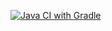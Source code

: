 [![Java CI with Gradle](https://github.com/MuratOralbaev/AQA_Selenide/actions/workflows/main.yml/badge.svg)](https://github.com/MuratOralbaev/AQA_Selenide/actions/workflows/main.yml)
